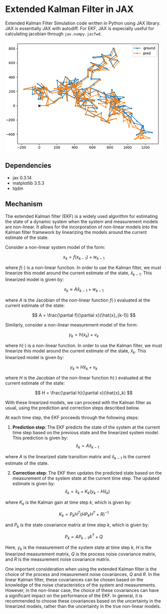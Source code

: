 # Extended Kalman Filter in JAX
Extended Kalman Filter Simulation code written in Python using JAX library. JAX is essentially JAX with autodiff. For EKF, JAX is especially useful for calculating jacobian through `jax.numpy.jacfwd`.

![](README_asset/track.PNG)

## Dependencies
- jax 0.3.14
- matplotlib 3.5.3
- tqdm

## Mechanism
The extended Kalman filter (EKF) is a widely used algorithm for estimating the state of a dynamic system when the system and measurement models are non-linear. It allows for the incorporation of non-linear models into the Kalman filter framework by linearizing the models around the current estimate of the state.

Consider a non-linear system model of the form:

$$ x_k = f(x_{k-1}) + w_{k-1} $$

where $f(\cdot)$ is a non-linear function. In order to use the Kalman filter, we must linearize this model around the current estimate of the state, $\hat{x}_{k-1}$. This linearized model is given by:

$$ x_k \approx A\hat{x}_{k-1} + w_{k-1} $$

where $A$ is the Jacobian of the non-linear function $f(\cdot)$ evaluated at the current estimate of the state:

$$ A = \frac{\partial f}{\partial x}(\hat{x}_{k-1}) $$

Similarly, consider a non-linear measurement model of the form:

$$ y_k = h(x_k) + v_k $$

where $h(\cdot)$ is a non-linear function. In order to use the Kalman filter, we must linearize this model around the current estimate of the state, $\hat{x}_k$. This linearized model is given by:

$$ y_k \approx H\hat{x}_k + v_k $$

where $H$ is the Jacobian of the non-linear function $h(\cdot)$ evaluated at the current estimate of the state:

$$ H = \frac{\partial h}{\partial x}(\hat{x}_k) $$

With these linearized models, we can proceed with the Kalman filter as usual, using the prediction and correction steps described below.

At each time step, the EKF proceeds through the following steps:

1. **Prediction step**: The EKF predicts the state of the system at the current time step based on the previous state and the linearized system model. This prediction is given by:
$$ \hat{x}_k = A\hat{x}_{k-1} $$

where $A$ is the linearized state transition matrix and $\hat{x}_{k-1}$ is the current estimate of the state.

2. **Correction step**: The EKF then updates the predicted state based on the measurement of the system state at the current time step. The updated estimate is given by:
$$ \hat{x}_k = \hat{x}_k + K_k(y_k - H\hat{x}_k) $$

where $K_k$ is the Kalman gain at time step $k$, which is given by:

$$ K_k = P_kH^T(HP_kH^T + R)^{-1} $$

and $P_k$ is the state covariance matrix at time step $k$, which is given by:

$$ P_k = AP_{k-1}A^T + Q $$

Here, $y_k$ is the measurement of the system state at time step $k$, $H$ is the linearized measurement matrix, $Q$ is the process noise covariance matrix, and $R$ is the measurement noise covariance matrix.

One important consideration when using the extended Kalman filter is the choice of the process and measurement noise covariances, $Q$ and $R$. In the linear Kalman filter, these covariances can be chosen based on the knowledge of the noise characteristics of the system and measurements. However, in the non-linear case, the choice of these covariances can have a significant impact on the performance of the EKF. In general, it is recommended to choose these covariances based on the uncertainty in the linearized models, rather than the uncertainty in the true non-linear models.
